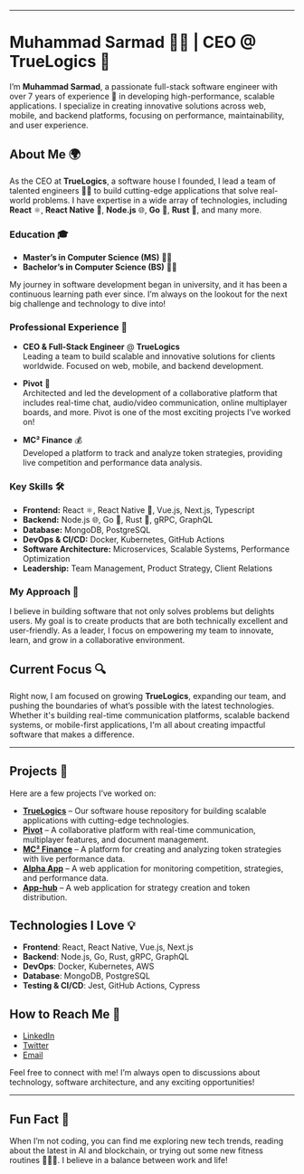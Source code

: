 

---

# Muhammad Sarmad 👨‍💻 | CEO @ TrueLogics 💼

I’m **Muhammad Sarmad**, a passionate full-stack software engineer with over 7 years of experience 🌟 in developing high-performance, scalable applications. I specialize in creating innovative solutions across web, mobile, and backend platforms, focusing on performance, maintainability, and user experience.

## About Me 🌍

As the CEO at **TrueLogics**, a software house I founded, I lead a team of talented engineers 🧑‍💻 to build cutting-edge applications that solve real-world problems. I have expertise in a wide array of technologies, including **React** ⚛️, **React Native** 📱, **Node.js** 🌐, **Go** 🦘, **Rust** 🦀, and many more.

### Education 🎓

- **Master’s in Computer Science (MS)** 🧑‍🎓
- **Bachelor’s in Computer Science (BS)** 🧑‍🎓

My journey in software development began in university, and it has been a continuous learning path ever since. I’m always on the lookout for the next big challenge and technology to dive into!

### Professional Experience 💼

- **CEO & Full-Stack Engineer** @ **TrueLogics**  
   Leading a team to build scalable and innovative solutions for clients worldwide. Focused on web, mobile, and backend development.

- **Pivot** 🚀  
   Architected and led the development of a collaborative platform that includes real-time chat, audio/video communication, online multiplayer boards, and more. Pivot is one of the most exciting projects I’ve worked on!

- **MC² Finance** 💰  
   Developed a platform to track and analyze token strategies, providing live competition and performance data analysis.

### Key Skills 🛠️

- **Frontend:** React ⚛️, React Native 📱, Vue.js, Next.js, Typescript
- **Backend:** Node.js 🌐, Go 🦘, Rust 🦀, gRPC, GraphQL
- **Database:** MongoDB, PostgreSQL
- **DevOps & CI/CD:** Docker, Kubernetes, GitHub Actions
- **Software Architecture:** Microservices, Scalable Systems, Performance Optimization
- **Leadership:** Team Management, Product Strategy, Client Relations

### My Approach 🚀

I believe in building software that not only solves problems but delights users. My goal is to create products that are both technically excellent and user-friendly. As a leader, I focus on empowering my team to innovate, learn, and grow in a collaborative environment.

## Current Focus 🔍

Right now, I am focused on growing **TrueLogics**, expanding our team, and pushing the boundaries of what’s possible with the latest technologies. Whether it's building real-time communication platforms, scalable backend systems, or mobile-first applications, I'm all about creating impactful software that makes a difference.

---

## Projects 📂

Here are a few projects I’ve worked on:

- **[TrueLogics](https://github.com/TrueLogics)** – Our software house repository for building scalable applications with cutting-edge technologies.
- **[Pivot](https://github.com/Pivot-Project)** – A collaborative platform with real-time communication, multiplayer features, and document management.
- **[MC² Finance](https://github.com/MC2-Finance)** – A platform for creating and analyzing token strategies with live performance data.
- **[Alpha App](https://github.com/Alpha-App)** – A web application for monitoring competition, strategies, and performance data.
- **[App-hub](https://github.com/App-hub)** – A web application for strategy creation and token distribution.

## Technologies I Love 💡

- **Frontend**: React, React Native, Vue.js, Next.js
- **Backend**: Node.js, Go, Rust, gRPC, GraphQL
- **DevOps**: Docker, Kubernetes, AWS
- **Database**: MongoDB, PostgreSQL
- **Testing & CI/CD**: Jest, GitHub Actions, Cypress

## How to Reach Me 📧

- [LinkedIn](https://www.linkedin.com/in/muhammad-sarmad/)
- [Twitter](https://twitter.com/muhammad_sarmad)
- [Email](mailto:muhammad.sarmad@example.com)

Feel free to connect with me! I’m always open to discussions about technology, software architecture, and any exciting opportunities!

---

## Fun Fact 🎉

When I’m not coding, you can find me exploring new tech trends, reading about the latest in AI and blockchain, or trying out some new fitness routines 🏃‍♂️💪. I believe in a balance between work and life!

